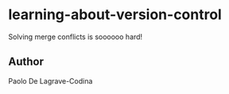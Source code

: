 # learning-about-version-control
Solving merge conflicts is soooooo hard!
## Author

Paolo De Lagrave-Codina
